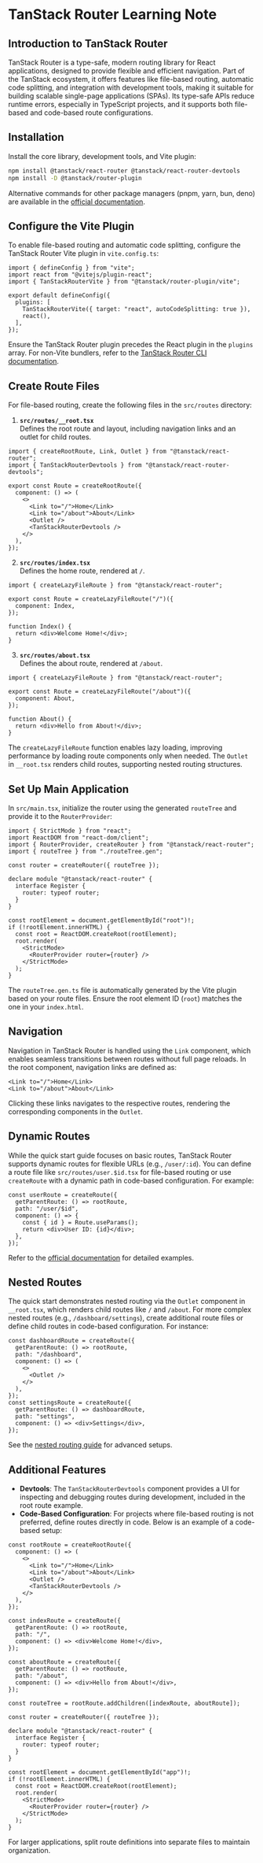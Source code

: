 # TanStack Router Learning Note

## Introduction to TanStack Router

TanStack Router is a type-safe, modern routing library for React applications, designed to provide flexible and efficient navigation. Part of the TanStack ecosystem, it offers features like file-based routing, automatic code splitting, and integration with development tools, making it suitable for building scalable single-page applications (SPAs). Its type-safe APIs reduce runtime errors, especially in TypeScript projects, and it supports both file-based and code-based route configurations.

## Installation

Install the core library, development tools, and Vite plugin:

```sh
npm install @tanstack/react-router @tanstack/react-router-devtools
npm install -D @tanstack/router-plugin
```

Alternative commands for other package managers (pnpm, yarn, bun, deno) are available in the [official documentation](https://tanstack.com/router/latest/docs/framework/react/quick-start).

## Configure the Vite Plugin

To enable file-based routing and automatic code splitting, configure the TanStack Router Vite plugin in `vite.config.ts`:

```tsx
import { defineConfig } from "vite";
import react from "@vitejs/plugin-react";
import { TanStackRouterVite } from "@tanstack/router-plugin/vite";

export default defineConfig({
  plugins: [
    TanStackRouterVite({ target: "react", autoCodeSplitting: true }),
    react(),
  ],
});
```

Ensure the TanStack Router plugin precedes the React plugin in the `plugins` array. For non-Vite bundlers, refer to the [TanStack Router CLI documentation](https://tanstack.com/router/latest/docs/framework/react/routing/installation-with-router-cli).

## Create Route Files

For file-based routing, create the following files in the `src/routes` directory:

1. **`src/routes/__root.tsx`**  
   Defines the root route and layout, including navigation links and an outlet for child routes.

```tsx
import { createRootRoute, Link, Outlet } from "@tanstack/react-router";
import { TanStackRouterDevtools } from "@tanstack/react-router-devtools";

export const Route = createRootRoute({
  component: () => (
    <>
      <Link to="/">Home</Link>
      <Link to="/about">About</Link>
      <Outlet />
      <TanStackRouterDevtools />
    </>
  ),
});
```

2. **`src/routes/index.tsx`**  
   Defines the home route, rendered at `/`.

```tsx
import { createLazyFileRoute } from "@tanstack/react-router";

export const Route = createLazyFileRoute("/")({
  component: Index,
});

function Index() {
  return <div>Welcome Home!</div>;
}
```

3. **`src/routes/about.tsx`**  
   Defines the about route, rendered at `/about`.

```tsx
import { createLazyFileRoute } from "@tanstack/react-router";

export const Route = createLazyFileRoute("/about")({
  component: About,
});

function About() {
  return <div>Hello from About!</div>;
}
```

The `createLazyFileRoute` function enables lazy loading, improving performance by loading route components only when needed. The `Outlet` in `__root.tsx` renders child routes, supporting nested routing structures.

## Set Up Main Application

In `src/main.tsx`, initialize the router using the generated `routeTree` and provide it to the `RouterProvider`:

```tsx
import { StrictMode } from "react";
import ReactDOM from "react-dom/client";
import { RouterProvider, createRouter } from "@tanstack/react-router";
import { routeTree } from "./routeTree.gen";

const router = createRouter({ routeTree });

declare module "@tanstack/react-router" {
  interface Register {
    router: typeof router;
  }
}

const rootElement = document.getElementById("root")!;
if (!rootElement.innerHTML) {
  const root = ReactDOM.createRoot(rootElement);
  root.render(
    <StrictMode>
      <RouterProvider router={router} />
    </StrictMode>
  );
}
```

The `routeTree.gen.ts` file is automatically generated by the Vite plugin based on your route files. Ensure the root element ID (`root`) matches the one in your `index.html`.

## Navigation

Navigation in TanStack Router is handled using the `Link` component, which enables seamless transitions between routes without full page reloads. In the root component, navigation links are defined as:

```tsx
<Link to="/">Home</Link>
<Link to="/about">About</Link>
```

Clicking these links navigates to the respective routes, rendering the corresponding components in the `Outlet`.

## Dynamic Routes

While the quick start guide focuses on basic routes, TanStack Router supports dynamic routes for flexible URLs (e.g., `/user/:id`). You can define a route file like `src/routes/user.$id.tsx` for file-based routing or use `createRoute` with a dynamic path in code-based configuration. For example:

```tsx
const userRoute = createRoute({
  getParentRoute: () => rootRoute,
  path: "/user/$id",
  component: () => {
    const { id } = Route.useParams();
    return <div>User ID: {id}</div>;
  },
});
```

Refer to the [official documentation](https://tanstack.com/router/latest/docs/framework/react/routing/dynamic-routes) for detailed examples.

## Nested Routes

The quick start demonstrates nested routing via the `Outlet` component in `__root.tsx`, which renders child routes like `/` and `/about`. For more complex nested routes (e.g., `/dashboard/settings`), create additional route files or define child routes in code-based configuration. For instance:

```tsx
const dashboardRoute = createRoute({
  getParentRoute: () => rootRoute,
  path: "/dashboard",
  component: () => (
    <>
      <Outlet />
    </>
  ),
});
const settingsRoute = createRoute({
  getParentRoute: () => dashboardRoute,
  path: "settings",
  component: () => <div>Settings</div>,
});
```

See the [nested routing guide](https://tanstack.com/router/latest/docs/framework/react/routing/nested-routes) for advanced setups.

## Additional Features

- **Devtools**: The `TanStackRouterDevtools` component provides a UI for inspecting and debugging routes during development, included in the root route example.
- **Code-Based Configuration**: For projects where file-based routing is not preferred, define routes directly in code. Below is an example of a code-based setup:

```tsx
const rootRoute = createRootRoute({
  component: () => (
    <>
      <Link to="/">Home</Link>
      <Link to="/about">About</Link>
      <Outlet />
      <TanStackRouterDevtools />
    </>
  ),
});

const indexRoute = createRoute({
  getParentRoute: () => rootRoute,
  path: "/",
  component: () => <div>Welcome Home!</div>,
});

const aboutRoute = createRoute({
  getParentRoute: () => rootRoute,
  path: "/about",
  component: () => <div>Hello from About!</div>,
});
```

```tsx
const routeTree = rootRoute.addChildren([indexRoute, aboutRoute]);

const router = createRouter({ routeTree });

declare module "@tanstack/react-router" {
  interface Register {
    router: typeof router;
  }
}

const rootElement = document.getElementById("app")!;
if (!rootElement.innerHTML) {
  const root = ReactDOM.createRoot(rootElement);
  root.render(
    <StrictMode>
      <RouterProvider router={router} />
    </StrictMode>
  );
}
```

For larger applications, split route definitions into separate files to maintain organization.
